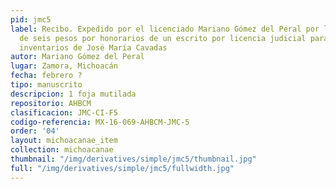 ```yaml
---
pid: jmc5
label: Recibo. Expedido por el licenciado Mariano Gómez del Peral por la cantidad
  de seis pesos por honorarios de un escrito por licencia judicial para hacer los
  inventarios de José María Cavadas
autor: Mariano Gómez del Peral
lugar: Zamora, Michoacán
fecha: febrero ?
tipo: manuscrito
descripcion: 1 foja mutilada
repositorio: AHBCM
clasificacion: JMC-CI-F5
codigo-referencia: MX-16-069-AHBCM-JMC-5
order: '04'
layout: michoacanae_item
collection: michoacanae
thumbnail: "/img/derivatives/simple/jmc5/thumbnail.jpg"
full: "/img/derivatives/simple/jmc5/fullwidth.jpg"
---
```

